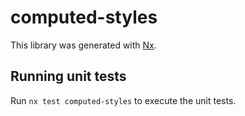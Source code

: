 # computed-styles

This library was generated with [Nx](https://nx.dev).

## Running unit tests

Run `nx test computed-styles` to execute the unit tests.
